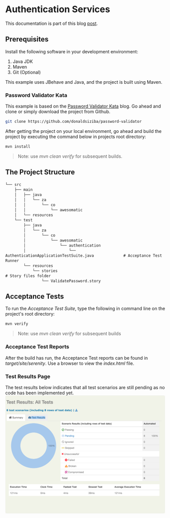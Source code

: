 # Authentication Services
This documentation is part of this blog [post]().

## Prerequisites
Install the following software in your development environment:
1. Java JDK
2. Maven
3. Git (Optional)

This example uses JBehave and Java, and the project is built using Maven.

### Password Validator Kata
This example is based on the [Password Validator Kata](https://github.com/donaldsiziba/password-validator) blog. Go ahead and clone or simply download the project from Github.  
```bash
git clone https://github.com/donaldsiziba/password-validator
```
After getting the project on your local environment, go ahead and build the project by executing the command below in projects root directory:
```bash
mvn install
```
>Note: use _mvn clean verify_ for subsequent builds.
## The Project Structure
```
└── src
    ├── main
    │   ├── java
    │   │   └── za
    │   │       └── co
    │   │           └── awesomatic
    │   └── resources
    └── test
        ├── java
        │   └── za
        │       └── co
        │           └── awesomatic
        │               └── authentication
        │                   └── AuthenticationApplicationTestSuite.java             # Acceptance Test Runner                                                                
        └── resources
            └── stories                                                             # Story files folder
                └── ValidatePassword.story              
```
## Acceptance Tests
To run the _Acceptance Test Suite_, type the following in command line on the project's root directory:
```bash
mvn verify
```
>Note: use _mvn clean verify_ for subsequent builds
### Acceptance Test Reports
After the build has run, the Acceptance Test reports can be found in _target/site/serenity_. Use a browser to view the _index.html_ file.

### Test Results Page
The test results below indicates that all test scenarios are still pending as no code has been implemented yet.
![Test Results Page](src/test/resources/images/test-results.png)